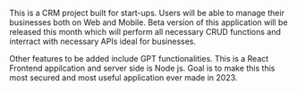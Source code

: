 This is a CRM project built for start-ups. Users will be able to manage their businesses both on Web and Mobile. Beta version of this application will be released this month which will perform all necessary CRUD functions and interract with necessary APIs ideal for businesses.

Other features to be added include GPT functionalities. This is a React Frontend appilcation and server side is Node js. Goal is to make this this most secured and most useful application  ever made in 2023.
